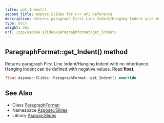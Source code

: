 ```yaml
---
title: get_Indent()
second_title: Aspose.Slides for C++ API Reference
description: Returns paragraph First Line Indent/Hanging Indent with no inheritance. Hanging Indent can be defined with negative values. Read float.
type: docs
weight: 261
url: /cpp/aspose.slides/paragraphformat/get_indent/
---
```

## ParagraphFormat::get_Indent() method


Returns paragraph First Line Indent/Hanging Indent with no inheritance. Hanging Indent can be defined with negative values. Read **float**.

```cpp
float Aspose::Slides::ParagraphFormat::get_Indent() override
```

## See Also

* Class [ParagraphFormat](./)
* Namespace [Aspose::Slides](../)
* Library [Aspose.Slides](../../)